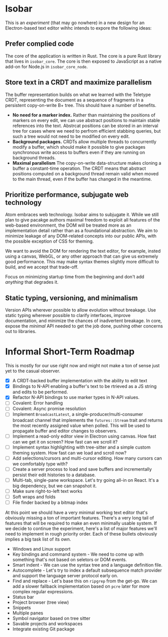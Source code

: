 # Isobar

This is an *experiment* (that may go nowhere) in a new design for an Electron-based text editor wihhc intends to expore the following ideas:

## Prefer complied code

The core of the application is written in Rust. The core is a pure Rust library that lives in `isobar_core`. The core is then exposed to JavaScript as a native add-on for Node.js in `isobar_core_node`.

## Store text in a CRDT and maximize parallelism

The buffer representation builds on what we learned with the Teletype CRDT, representing the document as a sequence of fragments in a persistent copy-on-write B+ tree. This should have a number of benefits.

* **No need for a marker index.** Rather than maintaining the positions of markers on every edit, we can use abstract positions to maintain stable references into the text. Abstrcat positions can be stored in an interval tree for cases where we need to perfrom efficient stabbing queries, but such a tree would not need to be modified on every edit.
* **Background packages.** CRDTs allow multiple threads to concurrently modify a buffer, which should make it possible to give packages synchronous write access to buffers even if they are running on background threads.
* **Maximal parallelism** The copy-on-write data-structure makes cloning a buffer a constant-time operation. The CRDT means that abstract positions computed on a background thread remain valid when moved to the main thread, even if the buffer has changed in the meantime.

## Prioritize performance, subjugate web technology

Atom embraces web technology. Isobar aims to subjugate it. While we still plan to give pacakge authors maximal freedom to exploit all features of the web-based environment, the DOM will be treated more as an implementation detail rather than as a foundational abstraction. We aim to minimize leakage of any DOM-related concepts into our public APIs, with the possible exception of CSS for theming.

We want to avoid the DOM for rendering the text editor, for example, insted using a canvas, WebGL, or any other approach that can give us extremely good performance. This may make syntax themes slightly more difficult to build, and we accept that trade-off.

Focus on minimizing startup time from the beginning and don't add *anything* that degrades it.

## Static typing, versioning, and minimalism

Version APIs wherever possible to allow evolution without breakage. Use static typing wherever possible to clarify interfaces, improve documentation, and minimize the chances of inadvertent breakage. In core, expose the *minimal* API needed to get the job done, pushing other concerns out to libraries.

# Informal Short-Term Roadmap

This is mostly for our use right now and might not make a ton of sense just yet to the casual observer.

* [x] A CRDT-backed buffer implementation with the ability to edit text
* [x] Bindings to N-API enabling a buffer's text to be rtrieved as a JS string and edits to be performed.
* [x] Refactor N-API bindings to use marker types in N-API values.
* [ ] Covalent: Error handling
* [ ] Covalent: Async promise resolution
* [ ] Implement `BroadcastLatest`, a single-producer/multi-consumer broadcast channel that implements the `futures::Stream` trait and returns the most recently assigned value when polled. This will be used to propagate buffer and editor changes to observers.
* [ ] Implement a read-only editor view in Electron using canvas. How fast can we get it on screen? How fast can we scroll it?
* [ ] Implement syntax highlighting with tree-sitter and a simple custom theming system. How fast can we load and scroll now?
* [ ] Add selections/cursors and multi-cursor editing. How many cursors can we comfortably type with?
* [ ] Create a server process to load and save buffers and incrementally persist their edit histories to a database.
* [ ] Multi-tab, single-pane workspace. Let's try going all-in on React. It's a big dependency, but we can snapshot it.
* [ ] Make sure right-to-left text works
* [ ] Soft wraps and folds
* [ ] File finder backed by a bitmap index

At this point we should have a very minimal working text editor that's obviously missing a ton of important features. There's a very long tail of features that will be required to make an even minimally usable system. If we decide to continue the experiment, here's a list of major features we'll need to implement in rough priority order. Each of these bullets obviously implies a big task list of its own.

* Windows and Linux support
* Key bindings and command system - We need to come up with something that's not based on seletors or DOM events.
* Smart indent - We can use the syntax tree and a language definition file.
* Autocomplete - Let's try to index a default subsequence match provider and support the language server protocol early on.
* Find and replace - Let's base this on `ripgrep` from the get-go. We can add a slower fallback implementation based on `pcre` later for more complex regular expressions.
* Status bar
* Project browser (tree view)
* Snippets
* Multiple panes
* Symbol navigator based on tree sitter
* Savable projects and workspaces
* Integrate existing Git package
